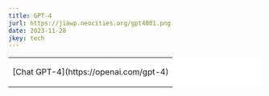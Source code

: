 ```yaml
---
title: GPT-4
jurl: https://jiawp.neocities.org/gpt4001.png
date: 2023-11-28
jkey: tech
---
```

<table border=0 cellpadding=3 bgcolor=ffffff>
<tr>
<td>
<p id=jiawhite>
[Chat GPT-4](https://openai.com/gpt-4)
</p>
</td>
</tr>
</table>